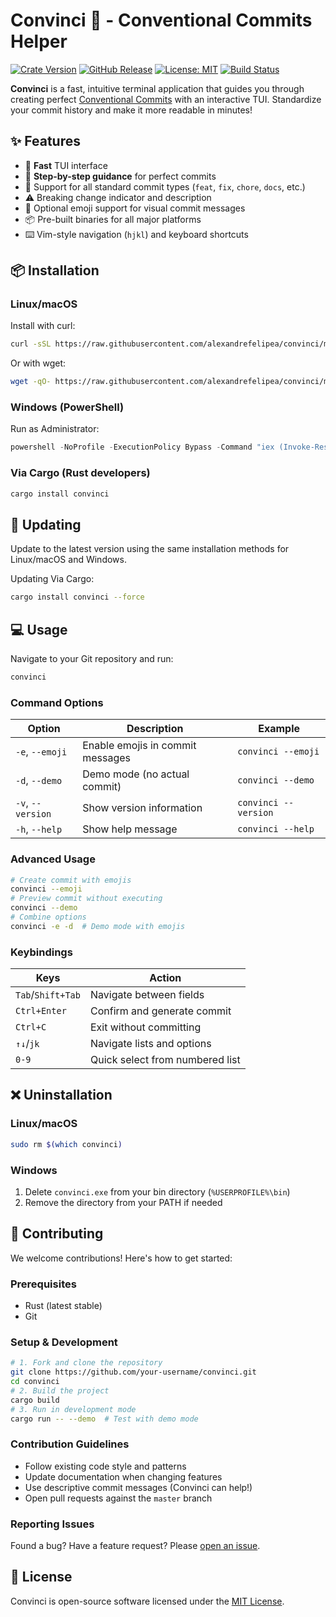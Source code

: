 # Convinci 🚀 - Conventional Commits Helper

[![Crate Version](https://img.shields.io/crates/v/convinci.svg)](https://crates.io/crates/convinci)
[![GitHub Release](https://img.shields.io/github/v/release/alexandrefelipea/convinci?include_prereleases)](https://github.com/alexandrefelipea/convinci/releases)
[![License: MIT](https://img.shields.io/badge/license-MIT-orange.svg)](https://opensource.org/licenses/MIT)
[![Build Status](https://img.shields.io/github/actions/workflow/status/alexandrefelipea/convinci/release.yml)](https://github.com/alexandrefelipea/convinci/actions)

**Convinci** is a fast, intuitive terminal application that guides you through creating perfect [Conventional Commits](https://www.conventionalcommits.org) with an interactive TUI. Standardize your commit history and make it more readable in minutes!


## ✨ Features

- 🚀 **Fast** TUI interface
- 📝 **Step-by-step guidance** for perfect commits
- 🔄 Support for all standard commit types (`feat`, `fix`, `chore`, `docs`, etc.)
- ⚠️ Breaking change indicator and description
- 🌈 Optional emoji support for visual commit messages
- 📦 Pre-built binaries for all major platforms
- ⌨️ Vim-style navigation (`hjkl`) and keyboard shortcuts

## 📦 Installation
### Linux/macOS

Install with curl:
```bash
curl -sSL https://raw.githubusercontent.com/alexandrefelipea/convinci/master/install.sh | bash
```
Or with wget:
```bash
wget -qO- https://raw.githubusercontent.com/alexandrefelipea/convinci/master/install.sh | bash
```
### Windows (PowerShell)

Run as Administrator:
```powershell
powershell -NoProfile -ExecutionPolicy Bypass -Command "iex (Invoke-RestMethod -Uri 'https://raw.githubusercontent.com/alexandrefelipea/convinci/master/install.ps1')"
```
### Via Cargo (Rust developers)
```bash
cargo install convinci
```
## 🔄 Updating
Update to the latest version using the same installation methods for Linux/macOS and Windows.

Updating Via Cargo:
```bash 
cargo install convinci --force
```
## 💻 Usage
Navigate to your Git repository and run:
```bash
convinci
```
### Command Options
| Option          | Description                          | Example                     |
|-----------------|--------------------------------------|-----------------------------|
| `-e`, `--emoji` | Enable emojis in commit messages     | `convinci --emoji`          |
| `-d`, `--demo`  | Demo mode (no actual commit)         | `convinci --demo`           |
| `-v`, `--version` | Show version information            | `convinci --version`        |
| `-h`, `--help`   | Show help message              | `convinci --help`           |
### Advanced Usage
```bash
# Create commit with emojis
convinci --emoji
# Preview commit without executing
convinci --demo
# Combine options
convinci -e -d  # Demo mode with emojis
```
### Keybindings
| Keys               | Action                          |
|--------------------|---------------------------------|
| `Tab`/`Shift+Tab` | Navigate between fields         |
| `Ctrl+Enter`       | Confirm and generate commit     |
| `Ctrl+C`           | Exit without committing         |
| `↑↓`/`jk`        | Navigate lists and options      |
| `0-9`              | Quick select from numbered list |
## ❌ Uninstallation
### Linux/macOS
```bash
sudo rm $(which convinci)
```
### Windows
1. Delete `convinci.exe` from your bin directory (`%USERPROFILE%\bin`)
2. Remove the directory from your PATH if needed
## 🤝 Contributing
We welcome contributions! Here's how to get started:
### Prerequisites
- Rust (latest stable)
- Git
### Setup & Development
```bash
# 1. Fork and clone the repository
git clone https://github.com/your-username/convinci.git
cd convinci
# 2. Build the project
cargo build
# 3. Run in development mode
cargo run -- --demo  # Test with demo mode
```
### Contribution Guidelines
- Follow existing code style and patterns
- Update documentation when changing features
- Use descriptive commit messages (Convinci can help!)
- Open pull requests against the `master` branch
### Reporting Issues
Found a bug? Have a feature request? Please [open an issue](https://github.com/alexandrefelipea/convinci/issues).
## 📜 License
Convinci is open-source software licensed under the [MIT License](LICENSE).
